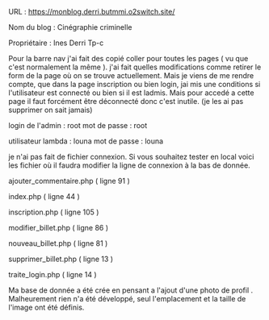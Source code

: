 URL : https://monblog.derri.butmmi.o2switch.site/

Nom du blog : Cinégraphie criminelle

Propriétaire : Ines Derri Tp-c

Pour la barre nav j'ai fait des copié coller pour toutes les pages ( vu que c'est normalement la même ).
j'ai fait quelles modifications comme retirer le form de la page où on se trouve actuellement. 
Mais je viens de me rendre compte, que dans la page inscription ou bien login, jai mis une conditions si l'utilisateur est connecté ou bien si il est ladmis. Mais pour accedé a cette page il faut forcément être déconnecté donc c'est inutile. (je les ai pas supprimer on sait jamais)

login de l'admin : root
mot de passe : root 

utilisateur lambda : louna
mot de passe : louna

je n'ai pas fait de fichier connexion. Si vous souhaitez tester en local voici les fichier où il faudra modifier la ligne de connexion à la bas de donnée.

ajouter_commentaire.php  ( ligne 91 )

index.php  ( ligne 44 )

inscription.php  ( ligne 105 )

modifier_billet.php  ( ligne 86 )

nouveau_billet.php  ( ligne 81 )

supprimer_billet.php  ( ligne 13 )

traite_login.php  ( ligne 14 )


Ma base de donnée a été crée en pensant a l'ajout d'une photo de profil . Malheurement rien n'a été développé, seul l'emplacement et la taille de l'image ont été définis.
